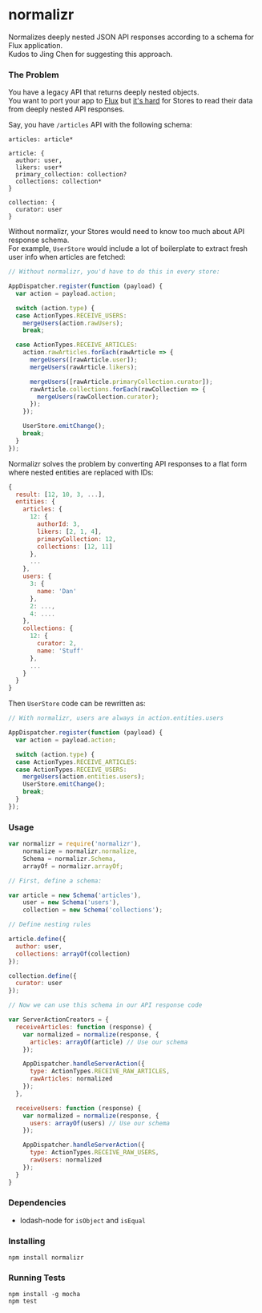 normalizr
=========

Normalizes deeply nested JSON API responses according to a schema for Flux application.  
Kudos to Jing Chen for suggesting this approach.

### The Problem

You have a legacy API that returns deeply nested objects.  
You want to port your app to [Flux](https://github.com/facebook/flux) but [it's hard](https://groups.google.com/forum/#!topic/reactjs/jbh50-GJxpg) for Stores to read their data from deeply nested API responses.  

Say, you have `/articles` API with the following schema:

```
articles: article*

article: {
  author: user,
  likers: user*
  primary_collection: collection?
  collections: collection*
}

collection: {
  curator: user
}
```

Without normalizr, your Stores would need to know too much about API response schema.  
For example, `UserStore` would include a lot of boilerplate to extract fresh user info when articles are fetched:

```javascript
// Without normalizr, you'd have to do this in every store:

AppDispatcher.register(function (payload) {
  var action = payload.action;

  switch (action.type) {
  case ActionTypes.RECEIVE_USERS:
    mergeUsers(action.rawUsers);
    break;

  case ActionTypes.RECEIVE_ARTICLES:
    action.rawArticles.forEach(rawArticle => {
      mergeUsers([rawArticle.user]);
      mergeUsers(rawArticle.likers);

      mergeUsers([rawArticle.primaryCollection.curator]);
      rawArticle.collections.forEach(rawCollection => {
        mergeUsers(rawCollection.curator);
      });
    });

    UserStore.emitChange();
    break;
  }
});
```

Normalizr solves the problem by converting API responses to a flat form where nested entities are replaced with IDs:

```javascript
{
  result: [12, 10, 3, ...],
  entities: {
    articles: {
      12: {
        authorId: 3,
        likers: [2, 1, 4],
        primaryCollection: 12,
        collections: [12, 11]
      },
      ...
    },
    users: {
      3: {
        name: 'Dan'
      },
      2: ...,
      4: ....
    },
    collections: {
      12: {
        curator: 2,
        name: 'Stuff'
      },
      ...
    }
  }
}
```

Then `UserStore` code can be rewritten as:

```javascript
// With normalizr, users are always in action.entities.users

AppDispatcher.register(function (payload) {
  var action = payload.action;

  switch (action.type) {
  case ActionTypes.RECEIVE_ARTICLES:
  case ActionTypes.RECEIVE_USERS:
  	mergeUsers(action.entities.users);
    UserStore.emitChange();
    break;
  }
});
```

### Usage

```javascript
var normalizr = require('normalizr'),
    normalize = normalizr.normalize,
    Schema = normalizr.Schema,
    arrayOf = normalizr.arrayOf;

// First, define a schema:

var article = new Schema('articles'),
    user = new Schema('users'),
    collection = new Schema('collections');

// Define nesting rules

article.define({
  author: user,
  collections: arrayOf(collection)
});

collection.define({
  curator: user
});

// Now we can use this schema in our API response code

var ServerActionCreators = {
  receiveArticles: function (response) {
    var normalized = normalize(response, {
      articles: arrayOf(article) // Use our schema
    });

    AppDispatcher.handleServerAction({
      type: ActionTypes.RECEIVE_RAW_ARTICLES,
      rawArticles: normalized
    });
  },

  receiveUsers: function (response) {
    var normalized = normalize(response, {
      users: arrayOf(users) // Use our schema
    });

    AppDispatcher.handleServerAction({
      type: ActionTypes.RECEIVE_RAW_USERS,
      rawUsers: normalized
    });
  }
}
```

### Dependencies

* lodash-node for `isObject` and `isEqual`

### Installing

```
npm install normalizr
```

### Running Tests

```
npm install -g mocha
npm test
```